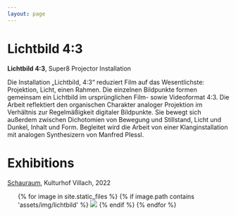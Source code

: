 ```yaml
---
layout: page
---
```


# Lichtbild 4:3

<strong><b>Lichtbild 4:3</b></strong>, Super8 Projector Installation

Die Installation „Lichtbild, 4:3“ reduziert Film auf das Wesentlichste: Projektion, Licht, einen Rahmen. Die einzelnen Bildpunkte formen gemeinsam ein Lichtbild im ursprünglichen Film- sowie Videoformat 4:3. Die Arbeit reflektiert den organischen Charakter analoger Projektion im Verhältnis zur Regelmäßigkeit digitaler Bildpunkte. Sie bewegt sich außerdem zwischen Dichotomien von Bewegung und Stillstand, Licht und Dunkel, Inhalt und Form. Begleitet wird die Arbeit von einer Klanginstallation mit analogen Synthesizern von Manfred Plessl.

# Exhibitions

<a href="https://kulturhofvillach.at/events/2022/2022-11-26_vernissage_maicherplessl/" rel="noopener noreferrer" target="_blank">Schauraum</a>, Kulturhof Villach, 2022<br>


<ul>
{% for image in site.static_files %}
    {% if image.path contains 'assets/img/lichtbild' %}
<img src="{{ image.path }}"/>
    {% endif %}
{% endfor %}
</ul>